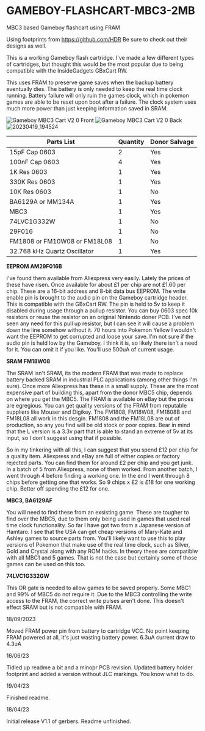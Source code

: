 # GAMEBOY-FLASHCART-MBC3-2MB
MBC3 based Gameboy flashcart using FRAM

Using footprints from https://github.com/HDR Be sure to check out their designs as well.

This is a working Gameboy flash cartridge. I've made a few different types of cartridges, but thought this would be the most popular due to being compatible with the InsideGadgets GBxCart RW.

This uses FRAM to preserve game saves when the backup battery eventually dies. The battery is only needed to keep the real time clock running. Battery failure will only ruin the games clock, which in pokemon games are able to be reset upon boot after a failure. The clock system uses much more power than just keeping information saved in SRAM.

![Gameboy MBC3 Cart V2 0 Front](https://github.com/sillyhatday/GAMEBOY-FLASHCART-MBC3-2MB/assets/65309612/cc5ee666-9f06-434c-87f0-f232f6a9f846)
![Gameboy MBC3 Cart V2 0 Back](https://github.com/sillyhatday/GAMEBOY-FLASHCART-MBC3-2MB/assets/65309612/e5bc61fd-ddb7-4291-ba2f-46ccb9bd910c)
![20230419_194524](https://user-images.githubusercontent.com/65309612/233172349-abfa717a-c454-454d-86bf-366a7aec2b89.jpg)

| Parts List | Quantity | Donor Salvage |
| --- | --- | --- |
| 15pF Cap 0603 | 2 | Yes |
| 100nF Cap 0603 | 4 | Yes |
| 1K Res 0603 | 1 | Yes |
| 330K Res 0603 | 1 | Yes |
| 10K Res 0603 | 1 | No |
| BA6129A or MM134A | 1 | Yes |
| MBC3 | 1 | Yes |
| 74LVC1G332W | 1 | No |
| 29F016 | 1 | No |
| FM1808 or FM10W08 or FM18L08 | 1 | No |
| 32.768 kHz Quartz Oscillator | 1 | Yes |

**EEPROM AM29F016B**

I've found them available from Aliexpress very easily. Lately the prices of these have risen. Once available for about £1 per chip are not £1.60 per chip. These are a 16-bit address and 8-bit data bus EEPROM. The write enable pin is brought to the audio pin on the Gameboy cartridge header. This is compatible with the GBxCart RW. The pin is held to 5v to keep it disabled during usage through a pullup resistor. You can buy 0603 spec 10k resistors or reuse the resistor on an original Nintendo doner PCB. I've not seen any need for this pull up resistor, but I can see it will cause a problem down the line somehow without it. 70 hours into Pokemon Yellow I wouldn't want the EEPROM to get corrupted and loose your save. I'm not sure if the audio pin is held low by the Gameboy, I think it is, so likely there isn't a need for it. You can omit it if you like. You'll use 500uA of current usage.

**SRAM FM18W08**

The SRAM isn't SRAM, its the modern FRAM that was made to replace battery backed SRAM in industrial PLC applications (among other things I'm sure). Once more Aliexpress has these in a small supply. These are the most expensive part of building this, apart from the donor MBC5 chip, depends on where you get the MBC5. The FRAM is available on eBay but the prices are egregious. You can get quality versions of the FRAM from reputable suppliers like Mouser and Digikey. The FM1808, FM18W08, FM1808B and FM18L08 all work in this desgin. FM1808 and the FM18L08 are out of production, so any you find will be old stock or poor copies. Bear in mind that the L version is a 3.3v part that is able to stand an extreme of 5v at its input, so I don't suggest using that if possible.

So in my tinkering with all this, I can suggest that you spend £12 per chip for a quality item. Aliexpress and eBay are full of either copies or factory rejected parts. You can find them for around £2 per chip and you get junk. In a batch of 5 from Aliexpress, none of them worked. From another batch, I went through 4 before finding a working one. In the end I went through 8 chips before getting one that works. So 9 chips x £2 is £18 for one working chip. Better off spending the £12 for one.

**MBC3, BA6129AF**

You will need to find these from an exsisting game. These are tougher to find over the MBC5, due to them only being used in games that used real time clock functionality. So far I have got two from a Japanese version of Hamtaro. I see that the USA can get cheap versions of Mary-Kate and Ashley games to source parts from. You'll likely want to use this to play versions of Pokemon that make use of the real time clock, such as Silver, Gold and Crystal along with any ROM hacks. In theory these are compatiblw with all MBC1 and 5 games. That is not the case but certainly some of those games can be used on this too.

**74LVC1G332GW**

This OR gate is needed to allow games to be saved properly. Some MBC1 and 99% of MBC5 do not require it. Due to the MBC3 controlling the write access to the FRAM, the correct write pulses aren't done. This doesn't effect SRAM but is not compatible with FRAM.

18/09/2023

Moved FRAM power pin from battery to cartridge VCC. No point keeping FRAM powered at all, it's just wasting battery power. 6.3uA current draw to 4.3uA 

16/06/23

Tidied up readme a bit and a minopr PCB revision. Updated battery holder footprint and added a version without JLC markings. You know what to do.

19/04/23

Finished readme.

18/04/23

Initial release V1.1 of gerbers. Readme unfinished.
